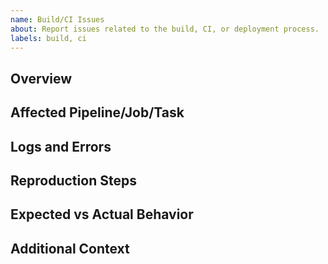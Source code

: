```yaml
---
name: Build/CI Issues
about: Report issues related to the build, CI, or deployment process.
labels: build, ci
---
```


## Overview

<!-- Briefly describe the build or CI issue you are facing. -->

## Affected Pipeline/Job/Task

<!-- Identify which build pipeline, CI job, or task is affected. If possible, include a link. -->

## Logs and Errors

<!-- Paste logs or error messages related to the issue here, or attach them as files. Redact any sensitive information. -->

## Reproduction Steps

<!-- Describe the steps to reproduce the issue. If applicable, include any scripts or commands run. -->

## Expected vs Actual Behavior

<!-- Describe what you expected to happen versus what actually occurred. -->

## Additional Context

<!-- Add any other context or information that could help resolve the issue. -->
